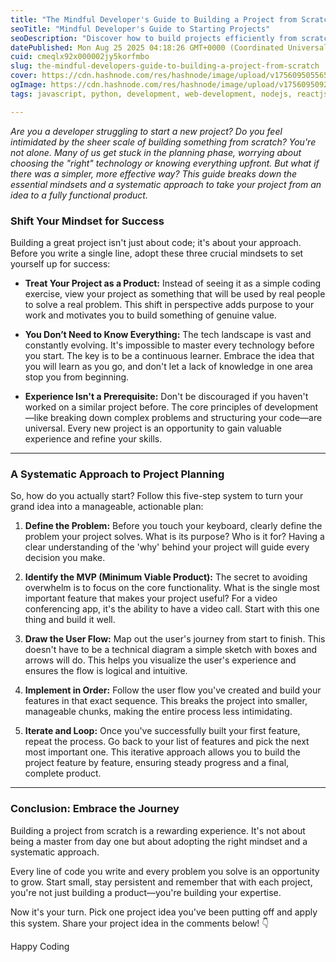 ```yaml
---
title: "The Mindful Developer's Guide to Building a Project from Scratch"
seoTitle: "Mindful Developer's Guide to Starting Projects"
seoDescription: "Discover how to build projects efficiently from scratch with essential mindsets and a systematic approach, boosting both skill and confidence"
datePublished: Mon Aug 25 2025 04:18:26 GMT+0000 (Coordinated Universal Time)
cuid: cmeqlx92x000002jy5korfmbo
slug: the-mindful-developers-guide-to-building-a-project-from-scratch
cover: https://cdn.hashnode.com/res/hashnode/image/upload/v1756095055659/f3083b6e-d35b-4bd0-b51b-0da768fc40dc.jpeg
ogImage: https://cdn.hashnode.com/res/hashnode/image/upload/v1756095092710/ebbda1a8-b0d1-4fdc-aef5-bff78a8a0688.jpeg
tags: javascript, python, development, web-development, nodejs, reactjs

---
```


*Are you a developer struggling to start a new project? Do you feel intimidated by the sheer scale of building something from scratch? You're not alone. Many of us get stuck in the planning phase, worrying about choosing the "right" technology or knowing everything upfront. But what if there was a simpler, more effective way? This guide breaks down the essential mindsets and a systematic approach to take your project from an idea to a fully functional product.*

### **Shift Your Mindset for Success**

Building a great project isn't just about code; it's about your approach. Before you write a single line, adopt these three crucial mindsets to set yourself up for success:

* **Treat Your Project as a Product:** Instead of seeing it as a simple coding exercise, view your project as something that will be used by real people to solve a real problem. This shift in perspective adds purpose to your work and motivates you to build something of genuine value.
    
* **You Don’t Need to Know Everything:** The tech landscape is vast and constantly evolving. It's impossible to master every technology before you start. The key is to be a continuous learner. Embrace the idea that you will learn as you go, and don't let a lack of knowledge in one area stop you from beginning.
    
* **Experience Isn't a Prerequisite:** Don't be discouraged if you haven't worked on a similar project before. The core principles of development—like breaking down complex problems and structuring your code—are universal. Every new project is an opportunity to gain valuable experience and refine your skills.
    

---

### **A Systematic Approach to Project Planning**

So, how do you actually start? Follow this five-step system to turn your grand idea into a manageable, actionable plan:

1. **Define the Problem:** Before you touch your keyboard, clearly define the problem your project solves. What is its purpose? Who is it for? Having a clear understanding of the 'why' behind your project will guide every decision you make.
    
2. **Identify the MVP (Minimum Viable Product):** The secret to avoiding overwhelm is to focus on the core functionality. What is the single most important feature that makes your project useful? For a video conferencing app, it's the ability to have a video call. Start with this one thing and build it well.
    
3. **Draw the User Flow:** Map out the user's journey from start to finish. This doesn't have to be a technical diagram a simple sketch with boxes and arrows will do. This helps you visualize the user's experience and ensures the flow is logical and intuitive.
    
4. **Implement in Order:** Follow the user flow you've created and build your features in that exact sequence. This breaks the project into smaller, manageable chunks, making the entire process less intimidating.
    
5. **Iterate and Loop:** Once you've successfully built your first feature, repeat the process. Go back to your list of features and pick the next most important one. This iterative approach allows you to build the project feature by feature, ensuring steady progress and a final, complete product.
    

---

### **Conclusion: Embrace the Journey**

Building a project from scratch is a rewarding experience. It's not about being a master from day one but about adopting the right mindset and a systematic approach.

Every line of code you write and every problem you solve is an opportunity to grow. Start small, stay persistent and remember that with each project, you're not just building a product—you're building your expertise.

Now it's your turn. Pick one project idea you've been putting off and apply this system. Share your project idea in the comments below! 👇

Happy Coding